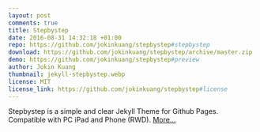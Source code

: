 ```yaml
---
layout: post
comments: true
title: Stepbystep
date: 2016-08-31 14:32:18 +01:00
repo: https://github.com/jokinkuang/stepbystep#stepbystep
download: https://github.com/jokinkuang/stepbystep/archive/master.zip
demo: https://github.com/jokinkuang/stepbystep#preview
author: Jokin Kuang
thumbnail: jekyll-stepbystep.webp
license: MIT
license_link: https://github.com/jokinkuang/stepbystep#license
---
```


Stepbystep is a simple and clear Jekyll Theme for Github Pages.
Compatible with PC iPad and Phone (RWD).
[More...](https://github.com/jokinkuang/stepbystep)
